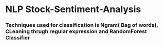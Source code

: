 # NLP Stock-Sentiment-Analysis
### Techniques used for classification is Ngram( Bag of words), CLeaning thrugh regular expression and RandomForest Classifier 
